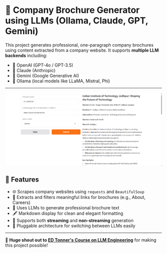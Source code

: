 # 🏢 Company Brochure Generator using LLMs (Ollama, Claude, GPT, Gemini)

This project generates professional, one-paragraph company brochures using content extracted from a company website. It supports **multiple LLM backends** including:

- 🔷 OpenAI (GPT-4o / GPT-3.5)
- 🔶 Claude (Anthropic)
- 🌟 Gemini (Google Generative AI)
- 🧠 Ollama (local models like LLaMA, Mistral, Phi)

---
![alt text](https://github.com/sauraviitj/Company-Browser-/blob/main/Company%20Browser%20and%20brochure.png?raw=true)
## 🚀 Features

- 🌐 Scrapes company websites using `requests` and `BeautifulSoup`
- 🔗 Extracts and filters meaningful links for brochures (e.g., About, Careers)
- 🤖 Uses LLMs to generate professional brochure text
- 🖋️ Markdown display for clean and elegant formatting
- 🔄 Supports both **streaming** and **non-streaming** generation
- 🔌 Pluggable architecture for switching between LLMs easily

---
🙌 **Huge shout out to [ED Tonner's Course on LLM Engineering](https://www.udemy.com/share/10bQ953@q-uIedUPcxeh-iNlLnZSeDUUaWC40KRMGNdeGd-o2Z1KU7k9icX_uUDpXogDcjzVlw==/)** for making this project possible!

